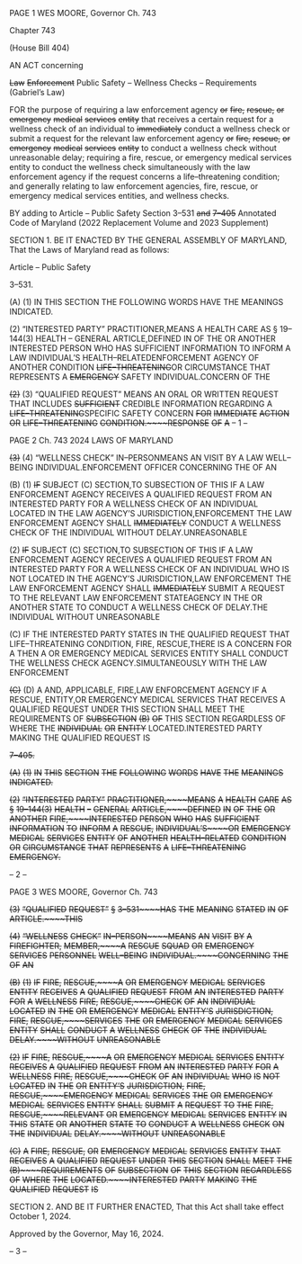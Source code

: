PAGE 1
WES MOORE, Governor Ch. 743

Chapter 743

(House Bill 404)

AN ACT concerning

~~Law~~ ~~Enforcement~~ Public Safety – Wellness Checks – Requirements
(Gabriel’s Law)

FOR the purpose of requiring a law enforcement agency ~~or~~ ~~fire,~~ ~~rescue,~~ ~~or~~ ~~emergency~~
~~medical~~ ~~services~~ ~~entity~~ that receives a certain request for a wellness check of an
individual to ~~immediately~~ conduct a wellness check or submit a request for the
relevant law enforcement agency ~~or~~ ~~fire,~~ ~~rescue,~~ ~~or~~ ~~emergency~~ ~~medical~~ ~~services~~ ~~entity~~
to conduct a wellness check without unreasonable delay; requiring a fire, rescue, or
emergency medical services entity to conduct the wellness check simultaneously with
the law enforcement agency if the request concerns a life–threatening condition; and
generally relating to law enforcement agencies, fire, rescue, or emergency medical
services entities, and wellness checks.

BY adding to
Article – Public Safety
Section 3–531 ~~and~~ ~~7–405~~
Annotated Code of Maryland
(2022 Replacement Volume and 2023 Supplement)

SECTION 1. BE IT ENACTED BY THE GENERAL ASSEMBLY OF MARYLAND,
That the Laws of Maryland read as follows:

Article – Public Safety

3–531.

(A) (1) IN THIS SECTION THE FOLLOWING WORDS HAVE THE MEANINGS
INDICATED.

(2) “INTERESTED PARTY” PRACTITIONER,MEANS A HEALTH CARE AS
§ 19–144(3) HEALTH – GENERAL ARTICLE,DEFINED IN OF THE OR ANOTHER
INTERESTED PERSON WHO HAS SUFFICIENT INFORMATION TO INFORM A LAW
INDIVIDUAL’S HEALTH–RELATEDENFORCEMENT AGENCY OF ANOTHER CONDITION
~~LIFE–THREATENING~~OR CIRCUMSTANCE THAT REPRESENTS A ~~EMERGENCY~~ SAFETY
INDIVIDUAL.CONCERN OF THE

~~(2)~~ (3) “QUALIFIED REQUEST” MEANS AN ORAL OR WRITTEN
REQUEST THAT INCLUDES ~~SUFFICIENT~~ CREDIBLE INFORMATION REGARDING A
~~LIFE–THREATENING~~SPECIFIC SAFETY CONCERN ~~FOR~~ ~~IMMEDIATE~~ ~~ACTION~~ ~~OR~~
~~LIFE–THREATENING~~ ~~CONDITION.~~~~RESPONSE~~ ~~OF~~ ~~A~~
– 1 –

PAGE 2
Ch. 743 2024 LAWS OF MARYLAND

~~(3)~~ (4) “WELLNESS CHECK” IN–PERSONMEANS AN VISIT BY A LAW
WELL–BEING INDIVIDUAL.ENFORCEMENT OFFICER CONCERNING THE OF AN

(B) (1) ~~IF~~ SUBJECT (C) SECTION,TO SUBSECTION OF THIS IF A LAW
ENFORCEMENT AGENCY RECEIVES A QUALIFIED REQUEST FROM AN INTERESTED
PARTY FOR A WELLNESS CHECK OF AN INDIVIDUAL LOCATED IN THE LAW
AGENCY’S JURISDICTION,ENFORCEMENT THE LAW ENFORCEMENT AGENCY SHALL
~~IMMEDIATELY~~ CONDUCT A WELLNESS CHECK OF THE INDIVIDUAL WITHOUT
DELAY.UNREASONABLE

(2) ~~IF~~ SUBJECT (C) SECTION,TO SUBSECTION OF THIS IF A LAW
ENFORCEMENT AGENCY RECEIVES A QUALIFIED REQUEST FROM AN INTERESTED
PARTY FOR A WELLNESS CHECK OF AN INDIVIDUAL WHO IS NOT LOCATED IN THE
AGENCY’S JURISDICTION,LAW ENFORCEMENT THE LAW ENFORCEMENT AGENCY
SHALL ~~IMMEDIATELY~~ SUBMIT A REQUEST TO THE RELEVANT LAW ENFORCEMENT
STATEAGENCY IN THE OR ANOTHER STATE TO CONDUCT A WELLNESS CHECK OF
DELAY.THE INDIVIDUAL WITHOUT UNREASONABLE

(C) IF THE INTERESTED PARTY STATES IN THE QUALIFIED REQUEST THAT
LIFE–THREATENING CONDITION, FIRE, RESCUE,THERE IS A CONCERN FOR A THEN A
OR EMERGENCY MEDICAL SERVICES ENTITY SHALL CONDUCT THE WELLNESS CHECK
AGENCY.SIMULTANEOUSLY WITH THE LAW ENFORCEMENT

~~(C)~~ (D) A AND, APPLICABLE, FIRE,LAW ENFORCEMENT AGENCY IF A
RESCUE, ENTITY,OR EMERGENCY MEDICAL SERVICES THAT RECEIVES A QUALIFIED
REQUEST UNDER THIS SECTION SHALL MEET THE REQUIREMENTS OF ~~SUBSECTION~~
~~(B)~~ ~~OF~~ THIS SECTION REGARDLESS OF WHERE THE ~~INDIVIDUAL~~ ~~OR~~ ~~ENTITY~~
LOCATED.INTERESTED PARTY MAKING THE QUALIFIED REQUEST IS

~~7–405.~~

~~(A)~~ ~~(1)~~ ~~IN~~ ~~THIS~~ ~~SECTION~~ ~~THE~~ ~~FOLLOWING~~ ~~WORDS~~ ~~HAVE~~ ~~THE~~ ~~MEANINGS~~
~~INDICATED.~~

~~(2)~~ ~~“INTERESTED~~ ~~PARTY”~~ ~~PRACTITIONER,~~~~MEANS~~ ~~A~~ ~~HEALTH~~ ~~CARE~~ ~~AS~~
~~§~~ ~~19–144(3)~~ ~~HEALTH~~ ~~–~~ ~~GENERAL~~ ~~ARTICLE,~~~~DEFINED~~ ~~IN~~ ~~OF~~ ~~THE~~ ~~OR~~ ~~ANOTHER~~
~~FIRE,~~~~INTERESTED~~ ~~PERSON~~ ~~WHO~~ ~~HAS~~ ~~SUFFICIENT~~ ~~INFORMATION~~ ~~TO~~ ~~INFORM~~ ~~A~~
~~RESCUE,~~ ~~INDIVIDUAL’S~~~~OR~~ ~~EMERGENCY~~ ~~MEDICAL~~ ~~SERVICES~~ ~~ENTITY~~ ~~OF~~ ~~ANOTHER~~
~~HEALTH–RELATED~~ ~~CONDITION~~ ~~OR~~ ~~CIRCUMSTANCE~~ ~~THAT~~ ~~REPRESENTS~~ ~~A~~
~~LIFE–THREATENING~~ ~~EMERGENCY.~~

– 2 –

PAGE 3
WES MOORE, Governor Ch. 743

~~(3)~~ ~~“QUALIFIED~~ ~~REQUEST”~~ ~~§~~ ~~3–531~~~~HAS~~ ~~THE~~ ~~MEANING~~ ~~STATED~~ ~~IN~~ ~~OF~~
~~ARTICLE.~~~~THIS~~

~~(4)~~ ~~“WELLNESS~~ ~~CHECK”~~ ~~IN–PERSON~~~~MEANS~~ ~~AN~~ ~~VISIT~~ ~~BY~~ ~~A~~
~~FIREFIGHTER,~~ ~~MEMBER,~~~~A~~ ~~RESCUE~~ ~~SQUAD~~ ~~OR~~ ~~EMERGENCY~~ ~~SERVICES~~ ~~PERSONNEL~~
~~WELL–BEING~~ ~~INDIVIDUAL.~~~~CONCERNING~~ ~~THE~~ ~~OF~~ ~~AN~~

~~(B)~~ ~~(1)~~ ~~IF~~ ~~FIRE,~~ ~~RESCUE,~~~~A~~ ~~OR~~ ~~EMERGENCY~~ ~~MEDICAL~~ ~~SERVICES~~ ~~ENTITY~~
~~RECEIVES~~ ~~A~~ ~~QUALIFIED~~ ~~REQUEST~~ ~~FROM~~ ~~AN~~ ~~INTERESTED~~ ~~PARTY~~ ~~FOR~~ ~~A~~ ~~WELLNESS~~
~~FIRE,~~ ~~RESCUE,~~~~CHECK~~ ~~OF~~ ~~AN~~ ~~INDIVIDUAL~~ ~~LOCATED~~ ~~IN~~ ~~THE~~ ~~OR~~ ~~EMERGENCY~~ ~~MEDICAL~~
~~ENTITY’S~~ ~~JURISDICTION,~~ ~~FIRE,~~ ~~RESCUE,~~~~SERVICES~~ ~~THE~~ ~~OR~~ ~~EMERGENCY~~ ~~MEDICAL~~
~~SERVICES~~ ~~ENTITY~~ ~~SHALL~~ ~~CONDUCT~~ ~~A~~ ~~WELLNESS~~ ~~CHECK~~ ~~OF~~ ~~THE~~ ~~INDIVIDUAL~~
~~DELAY.~~~~WITHOUT~~ ~~UNREASONABLE~~

~~(2)~~ ~~IF~~ ~~FIRE,~~ ~~RESCUE,~~~~A~~ ~~OR~~ ~~EMERGENCY~~ ~~MEDICAL~~ ~~SERVICES~~ ~~ENTITY~~
~~RECEIVES~~ ~~A~~ ~~QUALIFIED~~ ~~REQUEST~~ ~~FROM~~ ~~AN~~ ~~INTERESTED~~ ~~PARTY~~ ~~FOR~~ ~~A~~ ~~WELLNESS~~
~~FIRE,~~ ~~RESCUE,~~~~CHECK~~ ~~OF~~ ~~AN~~ ~~INDIVIDUAL~~ ~~WHO~~ ~~IS~~ ~~NOT~~ ~~LOCATED~~ ~~IN~~ ~~THE~~ ~~OR~~
~~ENTITY’S~~ ~~JURISDICTION,~~ ~~FIRE,~~ ~~RESCUE,~~~~EMERGENCY~~ ~~MEDICAL~~ ~~SERVICES~~ ~~THE~~ ~~OR~~
~~EMERGENCY~~ ~~MEDICAL~~ ~~SERVICES~~ ~~ENTITY~~ ~~SHALL~~ ~~SUBMIT~~ ~~A~~ ~~REQUEST~~ ~~TO~~ ~~THE~~
~~FIRE,~~ ~~RESCUE,~~~~RELEVANT~~ ~~OR~~ ~~EMERGENCY~~ ~~MEDICAL~~ ~~SERVICES~~ ~~ENTITY~~ ~~IN~~ ~~THIS~~
~~STATE~~ ~~OR~~ ~~ANOTHER~~ ~~STATE~~ ~~TO~~ ~~CONDUCT~~ ~~A~~ ~~WELLNESS~~ ~~CHECK~~ ~~ON~~ ~~THE~~ ~~INDIVIDUAL~~
~~DELAY.~~~~WITHOUT~~ ~~UNREASONABLE~~

~~(C)~~ ~~A~~ ~~FIRE,~~ ~~RESCUE,~~ ~~OR~~ ~~EMERGENCY~~ ~~MEDICAL~~ ~~SERVICES~~ ~~ENTITY~~ ~~THAT~~
~~RECEIVES~~ ~~A~~ ~~QUALIFIED~~ ~~REQUEST~~ ~~UNDER~~ ~~THIS~~ ~~SECTION~~ ~~SHALL~~ ~~MEET~~ ~~THE~~
~~(B)~~~~REQUIREMENTS~~ ~~OF~~ ~~SUBSECTION~~ ~~OF~~ ~~THIS~~ ~~SECTION~~ ~~REGARDLESS~~ ~~OF~~ ~~WHERE~~ ~~THE~~
~~LOCATED.~~~~INTERESTED~~ ~~PARTY~~ ~~MAKING~~ ~~THE~~ ~~QUALIFIED~~ ~~REQUEST~~ ~~IS~~

SECTION 2. AND BE IT FURTHER ENACTED, That this Act shall take effect
October 1, 2024.

Approved by the Governor, May 16, 2024.

– 3 –